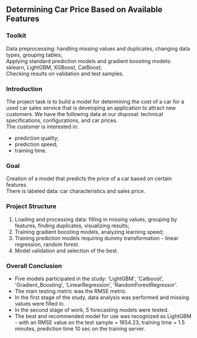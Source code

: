 
## Determining Car Price Based on Available Features

### Toolkit

Data preprocessing: handling missing values and duplicates, changing data types, grouping tables;  
Applying standard prediction models and gradient boosting models: sklearn, LightGBM, XGBoost, CatBoost;  
Checking results on validation and test samples.  
### Introduction
The project task is to build a model for determining the cost of a car for a used car sales service that is developing an application to attract new customers. We have the following data at our disposal: technical specifications, configurations, and car prices.  
The customer is interested in:

  * prediction quality;
  * prediction speed;
  * training time.

### Goal 
Creation of a model that predicts the price of a car based on certain features.  
There is labeled data: car characteristics and sales price.

### Project Structure
1. Loading and processing data: filling in missing values, grouping by features, finding duplicates, visualizing results;  
2. Training gradient boosting models, analyzing learning speed;  
3. Training prediction models requiring dummy transformation - linear regression, random forest.  
4. Model validation and selection of the best.  

### Overall Conclusion 
- Five models participated in the study: 'LightGBM', 'Catboost', 'Gradient_Boosting', 'LinearRegression', 'RandomForestRegressor'. 
- The main testing metric was the RMSE metric.  
- In the first stage of the study, data analysis was performed and missing values were filled in.  
- In the second stage of work, 5 forecasting models were tested.  
- The best and recommended model for use was recognized as LightGBM - with an RMSE value on the test sample = 1654.23, training time = 1.5  minutes, prediction time 10 sec on the training server.  
